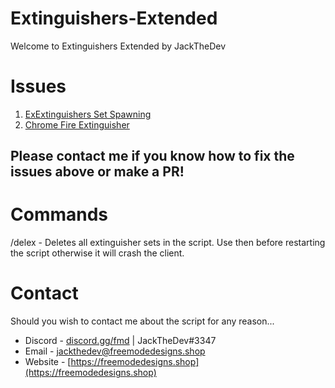 # Extinguishers-Extended

Welcome to Extinguishers Extended by JackTheDev

# Issues

1. [ExExtinguishers Set Spawning](https://github.com/JackTheDevFMD/Extinguishers-Extended/issues/2)
2. [Chrome Fire Extinguisher](https://github.com/JackTheDevFMD/Extinguishers-Extended/issues/1)

## Please contact me if you know how to fix the issues above or make a PR!

# Commands
/delex - Deletes all extinguisher sets in the script. Use then before restarting the script otherwise it will crash the client.


# Contact

Should you wish to contact me about the script for any reason...

- Discord - [discord.gg/fmd](discord.gg/fmd) | JackTheDev#3347
- Email - jackthedev@freemodedesigns.shop
- Website - [https://freemodedesigns.shop](https://freemodedesigns.shop)


